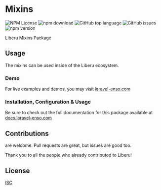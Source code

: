 # Mixins

![NPM License](https://img.shields.io/npm/l/@liberu-ui/mixins.svg)
![npm download](https://img.shields.io/npm/dm/@liberu-ui/mixins.svg)
![GitHub top language](https://img.shields.io/github/languages/top/liberu-ui/mixins.svg)
![GitHub issues](https://img.shields.io/github/issues/liberu-ui/mixins.svg)
![npm version](https://img.shields.io/npm/v/@liberu-ui/mixins.svg)

Liberu Mixins Package

## Usage

The mixins can be used inside of the Liberu ecosystem.

### Demo

For live examples and demos, you may visit [laravel-enso.com](https://www.laravel-enso.com)

### Installation, Configuration & Usage

Be sure to check out the full documentation for this package available at [docs.laravel-enso.com](https://docs.laravel-enso.com/frontend/mixins.html)

## Contributions

are welcome. Pull requests are great, but issues are good too.

Thank you to all the people who already contributed to Liberu!

## License

[ISC](https://opensource.org/licenses/ISC)
